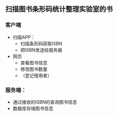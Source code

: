 ## 扫描图书条形码统计整理实验室的书



### 客户端

+   扫描APP：
    +   扫描条形码获取ISBN
    +   把ISBN发送给服务器
+   网页
    +   查看图书信息
    +   修改图书数量
    +   （登记借用者）



### 服务端：

+   通过接收的ISBN的查询图书信息
+   数据库存储图书信息



